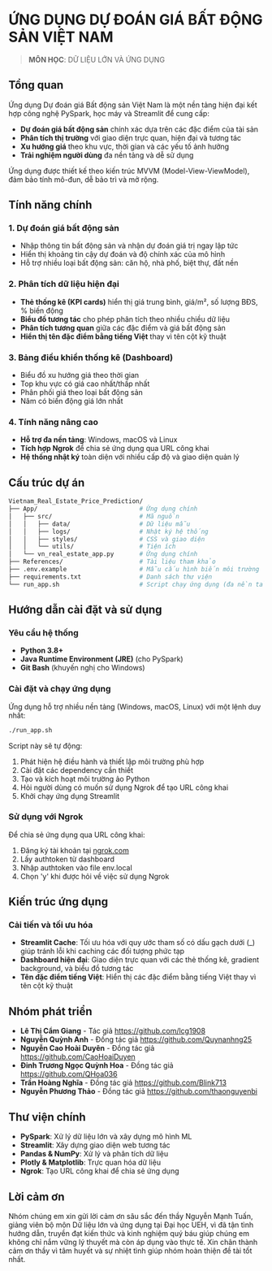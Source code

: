 # ỨNG DỤNG DỰ ĐOÁN GIÁ BẤT ĐỘNG SẢN VIỆT NAM

> **MÔN HỌC**: DỮ LIỆU LỚN VÀ ỨNG DỤNG

## Tổng quan

Ứng dụng Dự đoán giá Bất động sản Việt Nam là một nền tảng hiện đại kết hợp công nghệ PySpark, học máy và Streamlit để cung cấp:

- **Dự đoán giá bất động sản** chính xác dựa trên các đặc điểm của tài sản
- **Phân tích thị trường** với giao diện trực quan, hiện đại và tương tác
- **Xu hướng giá** theo khu vực, thời gian và các yếu tố ảnh hưởng
- **Trải nghiệm người dùng** đa nền tảng và dễ sử dụng

Ứng dụng được thiết kế theo kiến trúc MVVM (Model-View-ViewModel), đảm bảo tính mô-đun, dễ bảo trì và mở rộng.

## Tính năng chính

### 1. Dự đoán giá bất động sản

- Nhập thông tin bất động sản và nhận dự đoán giá trị ngay lập tức
- Hiển thị khoảng tin cậy dự đoán và độ chính xác của mô hình
- Hỗ trợ nhiều loại bất động sản: căn hộ, nhà phố, biệt thự, đất nền

### 2. Phân tích dữ liệu hiện đại

- **Thẻ thống kê (KPI cards)** hiển thị giá trung bình, giá/m², số lượng BĐS, % biến động
- **Biểu đồ tương tác** cho phép phân tích theo nhiều chiều dữ liệu
- **Phân tích tương quan** giữa các đặc điểm và giá bất động sản
- **Hiển thị tên đặc điểm bằng tiếng Việt** thay vì tên cột kỹ thuật

### 3. Bảng điều khiển thống kê (Dashboard)

- Biểu đồ xu hướng giá theo thời gian
- Top khu vực có giá cao nhất/thấp nhất
- Phân phối giá theo loại bất động sản
- Năm có biến động giá lớn nhất

### 4. Tính năng nâng cao

- **Hỗ trợ đa nền tảng**: Windows, macOS và Linux
- **Tích hợp Ngrok** để chia sẻ ứng dụng qua URL công khai
- **Hệ thống nhật ký** toàn diện với nhiều cấp độ và giao diện quản lý

## Cấu trúc dự án

```bash
Vietnam_Real_Estate_Price_Prediction/
├── App/                            # Ứng dụng chính
│   ├── src/                        # Mã nguồn
│   │   ├── data/                   # Dữ liệu mẫu
│   │   ├── logs/                   # Nhật ký hệ thống
│   │   ├── styles/                 # CSS và giao diện
│   │   └── utils/                  # Tiện ích
│   └── vn_real_estate_app.py       # Ứng dụng chính
├── References/                     # Tài liệu tham khảo
├── .env.example                    # Mẫu cấu hình biến môi trường
├── requirements.txt                # Danh sách thư viện
└── run_app.sh                      # Script chạy ứng dụng (đa nền tảng)
```

## Hướng dẫn cài đặt và sử dụng

### Yêu cầu hệ thống

- **Python 3.8+**
- **Java Runtime Environment (JRE)** (cho PySpark)
- **Git Bash** (khuyến nghị cho Windows)

### Cài đặt và chạy ứng dụng

Ứng dụng hỗ trợ nhiều nền tảng (Windows, macOS, Linux) với một lệnh duy nhất:

```bash
./run_app.sh
```

Script này sẽ tự động:

1. Phát hiện hệ điều hành và thiết lập môi trường phù hợp
2. Cài đặt các dependency cần thiết
3. Tạo và kích hoạt môi trường ảo Python
4. Hỏi người dùng có muốn sử dụng Ngrok để tạo URL công khai
5. Khởi chạy ứng dụng Streamlit

### Sử dụng với Ngrok

Để chia sẻ ứng dụng qua URL công khai:

1. Đăng ký tài khoản tại [ngrok.com](https://ngrok.com)
2. Lấy authtoken từ dashboard
3. Nhập authtoken vào file env.local
4. Chọn 'y' khi được hỏi về việc sử dụng Ngrok

## Kiến trúc ứng dụng

### Cải tiến và tối ưu hóa

- **Streamlit Cache**: Tối ưu hóa với quy ước tham số có dấu gạch dưới (_) giúp tránh lỗi khi caching các đối tượng phức tạp
- **Dashboard hiện đại**: Giao diện trực quan với các thẻ thống kê, gradient background, và biểu đồ tương tác
- **Tên đặc điểm tiếng Việt**: Hiển thị các đặc điểm bằng tiếng Việt thay vì tên cột kỹ thuật

## Nhóm phát triển

- **Lê Thị Cẩm Giang** - Tác giả  <https://github.com/lcg1908>
- **Nguyễn Quỳnh Anh** - Đồng tác giả  <https://github.com/Quynanhng25>
- **Nguyễn Cao Hoài Duyên** - Đồng tác giả <https://github.com/CaoHoaiDuyen>
- **Đinh Trương Ngọc Quỳnh Hoa** - Đồng tác giả <https://github.com/QHoa036>
- **Trần Hoàng Nghĩa** - Đồng tác giả <https://github.com/Blink713>
- **Nguyễn Phương Thảo** - Đồng tác giả <https://github.com/thaonguyenbi>

## Thư viện chính

- **PySpark**: Xử lý dữ liệu lớn và xây dựng mô hình ML
- **Streamlit**: Xây dựng giao diện web tương tác
- **Pandas & NumPy**: Xử lý và phân tích dữ liệu
- **Plotly & Matplotlib**: Trực quan hóa dữ liệu
- **Ngrok**: Tạo URL công khai để chia sẻ ứng dụng

## Lời cảm ơn

Nhóm chúng em xin gửi lời cảm ơn sâu sắc đến thầy Nguyễn Mạnh Tuấn, giảng viên bộ môn Dữ liệu lớn và ứng dụng tại Đại học UEH, vì đã tận tình hướng dẫn, truyền đạt kiến thức và kinh nghiệm quý báu giúp chúng em không chỉ nắm vững lý thuyết mà còn áp dụng vào thực tế. Xin chân thành cảm ơn thầy vì tâm huyết và sự nhiệt tình giúp nhóm hoàn thiện đề tài tốt nhất.